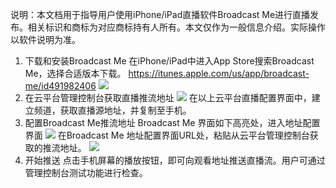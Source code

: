 说明：本文档用于指导用户使用iPhone/iPad直播软件Broadcast Me进行直播发布。相关标识和商标为对应商标持有人所有。本文仅作为一般信息介绍。实际操作以软件说明为准。
1. 下载和安装Broadcast Me
在iPhone/iPad中进入App Store搜索Broadcast Me，选择合适版本下载。
https://itunes.apple.com/us/app/broadcast-me/id491982406
![](http://imgcache.tcecqpoc.fsphere.cn/image/qzonestyle.gtimg.cn/qzone/vas/opensns/res/img/Broadcast-1.jpg)
2. 在云平台管理控制台获取直播推流地址
![](http://imgcache.tcecqpoc.fsphere.cn/image/qzonestyle.gtimg.cn/qzone/vas/opensns/res/img/Broadcast-2.jpg)
在以上云平台直播配置界面中，建立频道，获取直播源地址，并复制至手机。
3. 配置Broadcast Me推流地址
Broadcast Me 界面如下高亮处，进入地址配置界面
![](http://imgcache.tcecqpoc.fsphere.cn/image/qzonestyle.gtimg.cn/qzone/vas/opensns/res/img/Broadcast-3.jpg)
在Broadcast Me 地址配置界面URL处，粘贴从云平台管理控制台获取的推流地址。
![](http://imgcache.tcecqpoc.fsphere.cn/image/qzonestyle.gtimg.cn/qzone/vas/opensns/res/img/Broadcast-4.jpg)
4. 开始推送
点击手机屏幕的播放按钮，即可向观看地址推送直播流。用户可通过管理控制台测试功能进行检查。